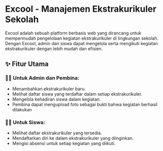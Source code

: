 # Excool - Manajemen Ekstrakurikuler Sekolah

Excool adalah sebuah platform berbasis web yang dirancang untuk mempermudah pengelolaan kegiatan ekstrakurikuler di lingkungan sekolah. Dengan Excool, admin dan siswa dapat mengelola serta mengikuti kegiatan ekstrakurikuler dengan lebih mudah dan efisien.

## ✨ Fitur Utama

### 👩‍💼 Untuk Admin dan Pembina:
- Menambahkan ekstrakurikuler baru.
- Melihat daftar siswa yang terdaftar dalam setiap ekstrakurikuler.
- Mengelola kehadiran siswa dalam kegiatan.
- Pembina dapat mengupload foto sebagai bukti bahwa kegiatan berhasil dilakukan

### 🧑‍🎓 Untuk Siswa:
- Melihat daftar ekstrakurikuler yang tersedia.
- Mendaftarkan diri ke dalam ekstrakurikuler yang diinginkan.
- Mengisi absensi untuk setiap kegiatan yang diikuti.
